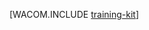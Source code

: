 <properties linkid="dev-net-training-kit" urlDisplayName="Training Kit" pageTitle="Azure Training Kit - Azure resources" metaKeywords="Azure training kit, Azure trainingkit, Azure training download" description="Download and install the Azure training kit which provides a comprehensive set of technical content to help you learn about Azure." metaCanonical="" services="" documentationCenter=".NET" title="" authors="" solutions="" manager="" editor="" />
<tags ms.service=""
    ms.date=""
    wacn.date="04/11/2015"
    />

[WACOM.INCLUDE [training-kit](../includes/training-kit.md)]

  [training-kit]: ../includes/training-kit.md
